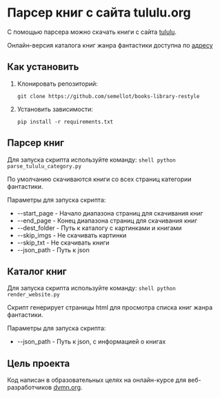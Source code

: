 # Парсер книг с сайта tululu.org

С помощью парсера можно скачать книги с сайта [tululu](https://tululu.org/).

Онлайн-версия каталога книг жанра фантастики доступна по [адресу](https://semellot.github.io/books-library-restyle/pages/index1.html)

## Как установить
1. Клонировать репозиторий:

    ```shell
    git clone https://github.com/semellot/books-library-restyle
    ```

2. Установить зависимости:

    ```shell
    pip install -r requirements.txt
    ```

## Парсер книг
Для запуска скрипта используйте команду:
    ```shell
    python parse_tululu_category.py
    ```

По умолчанию скачиваются книги со всех страниц категории фантастики.

Параметры для запуска скрипта:
- --start_page - Начало диапазона страниц для скачивания книг
- --end_page - Конец диапазона страниц для скачивания книг
- --dest_folder - Путь к каталогу с картинками и книгами
- --skip_imgs - Не скачивать картинки
- --skip_txt - Не скачивать книги
- --json_path - Путь к json

## Каталог книг
Для запуска скрипта используйте команду:
    ```shell
    python render_website.py
    ```

Скрипт генерирует страницы html для просмотра списка книг жанра фантастики.

Параметры для запуска скрипта:
- --json_path - Путь к json, с информацией о книгах


## Цель проекта

Код написан в образовательных целях на онлайн-курсе для веб-разработчиков
[dvmn.org](dvmn.org).
